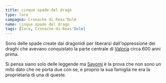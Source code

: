 ```yaml
---
title: cinque spade del drago
type: lore
campagna: Cronache di Reas'Dolm
name: cinque spade del drago
tags: [lore, Cronache-di-Reas'Dolm]
---
```


Sono delle spade create dai dragonidi per liberarsi dall'oppressione dei draghi che avevano conquistato la parte centrale di [Valoria](Tirannia%20di%20Valoria.md) circa 600 anni prima.

Si pensa siano solo delle leggende ma [Sayomi](Sayomi%20Zenko.md) è la prova che non sono un mito dato che ne porta due con se, e proprio la sua famiglia ne era la proprietaria di una di queste.

